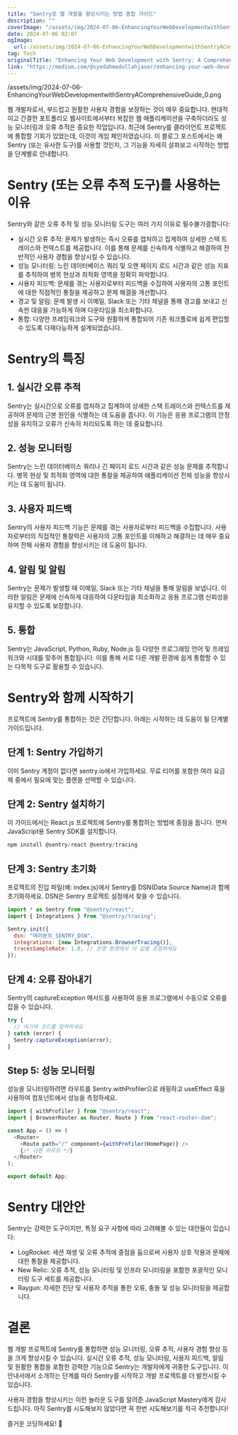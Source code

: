 ```yaml
---
title: "Sentry로 웹 개발을 향상시키는 방법 종합 가이드"
description: ""
coverImage: "/assets/img/2024-07-06-EnhancingYourWebDevelopmentwithSentryAComprehensiveGuide_0.png"
date: 2024-07-06 02:07
ogImage:
  url: /assets/img/2024-07-06-EnhancingYourWebDevelopmentwithSentryAComprehensiveGuide_0.png
tag: Tech
originalTitle: "Enhancing Your Web Development with Sentry: A Comprehensive Guide"
link: "https://medium.com/@syedahmedullahjaser/enhancing-your-web-development-with-sentry-a-comprehensive-guide-c70b503b7b37"
---
```


/assets/img/2024-07-06-EnhancingYourWebDevelopmentwithSentryAComprehensiveGuide_0.png

웹 개발자로서, 부드럽고 원활한 사용자 경험을 보장하는 것이 매우 중요합니다. 현대적이고 간결한 포트폴리오 웹사이트에서부터 복잡한 웹 애플리케이션을 구축하더라도 성능 모니터링과 오류 추적은 중요한 작업입니다. 최근에 Sentry를 클라이언트 프로젝트에 통합할 기회가 있었는데, 이것이 게임 체인저였습니다. 이 블로그 포스트에서는 왜 Sentry (또는 유사한 도구)를 사용할 것인지, 그 기능을 자세히 살펴보고 시작하는 방법을 단계별로 안내합니다.

# Sentry (또는 오류 추적 도구)를 사용하는 이유

Sentry와 같은 오류 추적 및 성능 모니터링 도구는 여러 가지 이유로 필수불가결합니다:

<div class="content-ad"></div>

- 실시간 오류 추적: 문제가 발생하는 즉시 오류를 캡처하고 집계하여 상세한 스택 트레이스와 컨텍스트를 제공합니다. 이를 통해 문제를 신속하게 식별하고 해결하여 전반적인 사용자 경험을 향상시킬 수 있습니다.
- 성능 모니터링: 느린 데이터베이스 쿼리 및 오랜 페이지 로드 시간과 같은 성능 지표를 추적하여 병목 현상과 최적화 영역을 정확히 파악합니다.
- 사용자 피드백: 문제를 겪는 사용자로부터 피드백을 수집하여 사용자의 고통 포인트에 대한 직접적인 통찰을 제공하고 문제 해결을 개선합니다.
- 경고 및 알림: 문제 발생 시 이메일, Slack 또는 기타 채널을 통해 경고를 보내고 신속한 대응을 가능하게 하며 다운타임을 최소화합니다.
- 통합: 다양한 프레임워크와 도구와 원활하게 통합되어 기존 워크플로에 쉽게 편입할 수 있도록 다재다능하게 설계되었습니다.

# Sentry의 특징

## 1. 실시간 오류 추적

Sentry는 실시간으로 오류를 캡처하고 집계하여 상세한 스택 트레이스와 컨텍스트를 제공하여 문제의 근본 원인을 식별하는 데 도움을 줍니다. 이 기능은 응용 프로그램의 안정성을 유지하고 오류가 신속히 처리되도록 하는 데 중요합니다.

<div class="content-ad"></div>

## 2. 성능 모니터링

Sentry는 느린 데이터베이스 쿼리나 긴 페이지 로드 시간과 같은 성능 문제를 추적합니다. 병목 현상 및 최적화 영역에 대한 통찰을 제공하여 애플리케이션 전체 성능을 향상시키는 데 도움이 됩니다.

## 3. 사용자 피드백

Sentry의 사용자 피드백 기능은 문제를 겪는 사용자로부터 피드백을 수집합니다. 사용자로부터의 직접적인 통찰력은 사용자의 고통 포인트를 이해하고 해결하는 데 매우 중요하며 전체 사용자 경험을 향상시키는 데 도움이 됩니다.

<div class="content-ad"></div>

## 4. 알림 및 알림

Sentry는 문제가 발생할 때 이메일, Slack 또는 기타 채널을 통해 알림을 보냅니다. 이러한 알림은 문제에 신속하게 대응하여 다운타임을 최소화하고 응용 프로그램 신뢰성을 유지할 수 있도록 보장합니다.

## 5. 통합

Sentry는 JavaScript, Python, Ruby, Node.js 등 다양한 프로그래밍 언어 및 프레임워크와 시대를 맞추어 통합됩니다. 이를 통해 서로 다른 개발 환경에 쉽게 통합할 수 있는 다목적 도구로 활용할 수 있습니다.

<div class="content-ad"></div>

# Sentry와 함께 시작하기

프로젝트에 Sentry를 통합하는 것은 간단합니다. 아래는 시작하는 데 도움이 될 단계별 가이드입니다.

## 단계 1: Sentry 가입하기

이미 Sentry 계정이 없다면 sentry.io에서 가입하세요. 무료 티어를 포함한 여러 요금제 중에서 필요에 맞는 플랜을 선택할 수 있습니다.

<div class="content-ad"></div>

## 단계 2: Sentry 설치하기

이 가이드에서는 React.js 프로젝트에 Sentry를 통합하는 방법에 중점을 둡니다. 먼저 JavaScript용 Sentry SDK를 설치합니다.

```js
npm install @sentry/react @sentry/tracing
```

## 단계 3: Sentry 초기화

<div class="content-ad"></div>

프로젝트의 진입 파일(예: index.js)에서 Sentry를 DSN(Data Source Name)과 함께 초기화하세요. DSN은 Sentry 프로젝트 설정에서 찾을 수 있습니다.

```js
import * as Sentry from "@sentry/react";
import { Integrations } from "@sentry/tracing";

Sentry.init({
  dsn: "여러분의_SENTRY_DSN",
  integrations: [new Integrations.BrowserTracing()],
  tracesSampleRate: 1.0, // 운영 환경에서 이 값을 조정하세요
});
```

## 단계 4: 오류 잡아내기

Sentry의 captureException 메서드를 사용하여 응용 프로그램에서 수동으로 오류를 잡을 수 있습니다.

<div class="content-ad"></div>

```js
try {
  // 여기에 코드를 입력하세요
} catch (error) {
  Sentry.captureException(error);
}
```

## Step 5: 성능 모니터링

성능을 모니터링하려면 라우트를 Sentry.withProfiler으로 래핑하고 useEffect 훅을 사용하여 컴포넌트에서 성능을 측정하세요.

```js
import { withProfiler } from "@sentry/react";
import { BrowserRouter as Router, Route } from "react-router-dom";

const App = () => (
  <Router>
    <Route path="/" component={withProfiler(HomePage)} />
    {/* 다른 라우트 */}
  </Router>
);

export default App;
```

<div class="content-ad"></div>

# Sentry 대안안

Sentry는 강력한 도구이지만, 특정 요구 사항에 따라 고려해볼 수 있는 대안들이 있습니다:

- LogRocket: 세션 재생 및 오류 추적에 중점을 둠으로써 사용자 상호 작용과 문제에 대한 통찰을 제공합니다.
- New Relic: 오류 추적, 성능 모니터링 및 인프라 모니터링을 포함한 포괄적인 모니터링 도구 세트를 제공합니다.
- Raygun: 자세한 진단 및 사용자 추적을 통한 오류, 충돌 및 성능 모니터링을 제공합니다.

# 결론

<div class="content-ad"></div>

웹 개발 프로젝트에 Sentry를 통합하면 성능 모니터링, 오류 추적, 사용자 경험 향상 등을 크게 향상시킬 수 있습니다. 실시간 오류 추적, 성능 모니터링, 사용자 피드백, 알림 및 원활한 통합을 포함한 강력한 기능으로 Sentry는 개발자에게 귀중한 도구입니다. 이 안내서에서 소개하는 단계를 따라 Sentry를 시작하고 개발 프로젝트를 더 발전시킬 수 있습니다.

사용자 경험을 향상시키는 이런 놀라운 도구를 알려준 JavaScript Mastery에게 감사드립니다. 아직 Sentry를 시도해보지 않았다면 꼭 한번 시도해보기를 적극 추천합니다!

즐거운 코딩하세요! 🚀
